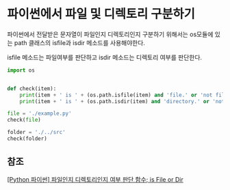 # 파이썬에서 파일 및 디렉토리 구분하기

파이썬에서 전달받은 문자열이 파일인지 디렉토리인지 구분하기 위해서는 os모듈에 있는 path 클래스의 isfile과 isdir 메소드를 사용해야한다.

isfile 메소드는 파일여부를 판단하고 isdir 메소드는 디렉토리 여부를 판단한다.

```python
import os


def check(item):
    print(item + ' is ' + (os.path.isfile(item) and 'file.' or 'not file.'))
    print(item + ' is ' + (os.path.isdir(item) and 'directory.' or 'not directory.'))

file = './example.py'
check(file)

folder = './../src'
check(folder)

```
## 참조

[[Python 파이썬] 파일인지 디렉토리인지 여부 판단 함수; is File or Dir](http://mwultong.blogspot.com/2007/04/python-is-file-or-dir.html)
